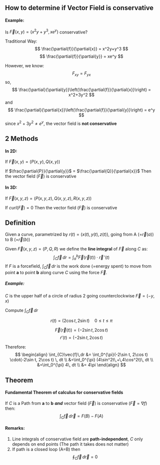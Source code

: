 ## How to determine if Vector Field is conservative
#### Example:
Is $\vec{F}(x,y)=(x^2y+y^3,xe^y)$ conservative?

Traditional Way:
$$
\frac{\partial{f}}{\partial{x}} = x^2y+y^3
$$
$$
\frac{\partial{f}}{\partial{y}} = xe^y
$$

However, we know:
$$
F_{xy} = F_{yx}
$$
so,
$$
\frac{\partial}{\partial{y}}\left(\frac{\partial{f}}{\partial{x}}\right) = x^2+3y^2
$$
and
$$
\frac{\partial}{\partial{x}}\left(\frac{\partial{f}}{\partial{y}}\right) = e^y
$$
since $x^2+3y^2 \neq e^y$, the vector field is **not conservative**

## 2 Methods
#### In 2D:
If $\vec{F}(x,y)=(P(x,y),Q(x,y))$

If $\frac{\partial{P}}{\partial{y}}$ = $\frac{\partial{Q}}{\partial{x}}$ 
Then the vector field ($\vec{F}$) is conservative

#### In 3D:
If $\vec{F}(x,y,z)=(P(x,y,z),Q(x,y,z),R(x,y,z))$

If $curl(\vec{F})=0$
Then the vector field ($\vec{F}$) is conservative

## Definition
Given a curve, parametrized by $r(t)=(x(t),y(t),z(t))$, going from A (=$\vec{r}(a))$ to B (=$\vec{r}(b))$

Given $\vec{F}(x,y,z)=(P,Q,R)$ we define the **line integral** of $\vec{F}$ along $C$ as:
$$
\int_{C}\vec{f}\,dr = \int_{a}^{b} \vec{F}(\vec{r}(t)) \cdot \vec{r} \,'(t)
$$
If $F$ is a forcefield, $\int_{C}\vec{f}\,dr$ is the work done (=energy spent) to move from point **a** to point **b** along curve $C$ using the force $\vec{F}$.

##### Example:
$C$ is the upper half of a circle of radius 2 going counterclockwise
$\vec{F} = (-y,x)$

Compute $\int_{C}\vec{f}\,dr$

$$r(t) = (2\cos t, 2\sin t) \quad 0 \leq t \leq \pi$$

$$\vec{F}(\vec{r}(t)) =  (-2\sin t, 2\cos t)$$
$$r'(t) = (-2\sin t, 2\cos t)$$

Therefore:
$$
\begin{align}
 \int_{C}\vec{f}\,dr &= \int_0^{\pi}(-2\sin t, 2\cos t) \cdot(-2\sin t, 2\cos t) \, dt \\ 
 &=\int_0^{\pi} (4\sin^2t\,+\,4\cos^2t)\, dt \\
 &=\int_0^{\pi} 4\, dt \\
 &= 4\pi
\end{align}
$$ 

## Theorem
#### Fundamental Theorem of calculus for conservative fields
If $C$ is a Path from **a** to **b** ***and*** vector field $(\vec{F})$ is conservative ($\vec{F}= \nabla f$) then:
$$
\int_C \vec{f} \, d\vec{r} = F(B) - F(A)
$$

#### Remarks:
1) Line integrals of conservative field are **path-independent**, $C$ only depends on end points (The path it takes does not matter)
2) If path is a closed loop (A=B) then
$$
\oint_C \vec{f}\, d\vec{r}
 = 0$$